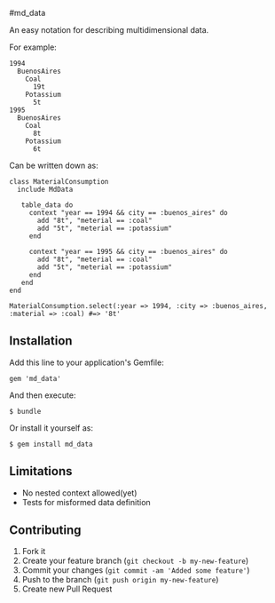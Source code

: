 #md_data

An easy notation for describing multidimensional data.

For example:

```
1994      
  BuenosAires
    Coal
      19t
    Potassium
      5t
1995 
  BuenosAires
    Coal  
      8t
    Potassium
      6t
```

Can be written down as:

```
class MaterialConsumption
  include MdData

   table_data do
     context "year == 1994 && city == :buenos_aires" do
       add "8t", "meterial == :coal"
       add "5t", "meterial == :potassium"
     end

     context "year == 1995 && city == :buenos_aires" do
       add "8t", "meterial == :coal"
       add "5t", "meterial == :potassium"
     end
   end
end

MaterialConsumption.select(:year => 1994, :city => :buenos_aires, :material => :coal) #=> '8t'
```

## Installation

Add this line to your application's Gemfile:

    gem 'md_data'

And then execute:

    $ bundle

Or install it yourself as:

    $ gem install md_data

## Limitations

* No nested context allowed(yet)
* Tests for misformed data definition

## Contributing

1. Fork it
2. Create your feature branch (`git checkout -b my-new-feature`)
3. Commit your changes (`git commit -am 'Added some feature'`)
4. Push to the branch (`git push origin my-new-feature`)
5. Create new Pull Request
